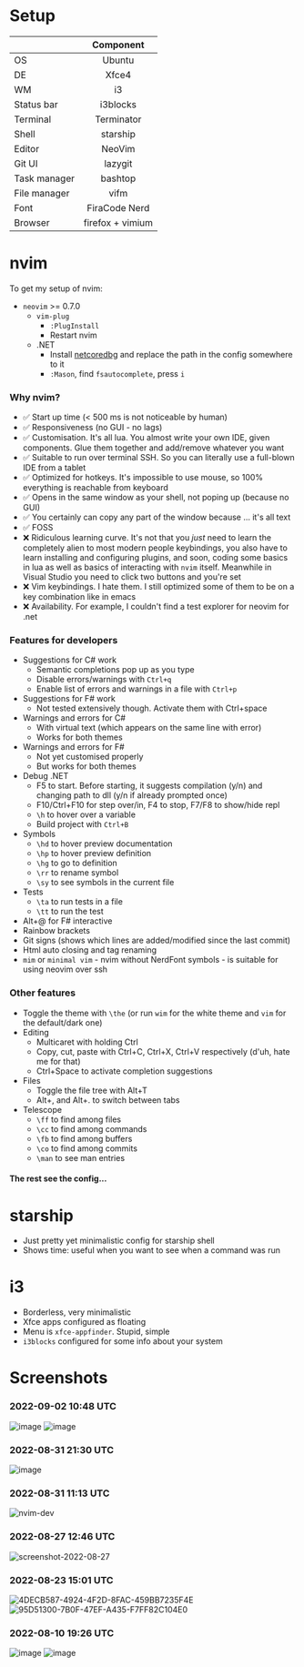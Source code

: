 # Setup

|                  | Component     |
|:-----------------|:-------------:|
| OS               | Ubuntu        |
| DE               | Xfce4         |
| WM               | i3            |
| Status bar       | i3blocks      |
| Terminal         | Terminator    |
| Shell            | starship      |
| Editor           | NeoVim        |
| Git UI           | lazygit       |
| Task manager     | bashtop       |
| File manager     | vifm          |
| Font             | FiraCode Nerd |
| Browser          | firefox + vimium |
# nvim

To get my setup of nvim:

- `neovim` >= 0.7.0
  - `vim-plug`
    - `:PlugInstall`
    - Restart nvim
  - .NET
    - Install [netcoredbg](https://github.com/Samsung/netcoredbg) and replace the path in the config somewhere to it
    - `:Mason`, find `fsautocomplete`, press `i`

### Why nvim?

- :white_check_mark: Start up time (< 500 ms is not noticeable by human)
- :white_check_mark: Responsiveness (no GUI - no lags)
- :white_check_mark: Customisation. It's all lua. You almost write your own IDE, given components. Glue them together and add/remove whatever you want
- :white_check_mark: Suitable to run over terminal SSH. So you can literally use a full-blown IDE from a tablet
- :white_check_mark: Optimized for hotkeys. It's impossible to use mouse, so 100% everything is reachable from keyboard
- :white_check_mark: Opens in the same window as your shell, not poping up (because no GUI)
- :white_check_mark: You certainly can copy any part of the window because ... it's all text
- :white_check_mark: FOSS
- :x: Ridiculous learning curve. It's not that you *just* need to learn the completely alien to most modern people keybindings, you also have to learn installing and configuring plugins, and soon, coding some basics in lua as well as basics of interacting with `nvim` itself. Meanwhile in Visual Studio you need to click two buttons and you're set
- :x: Vim keybindings. I hate them. I still optimized some of them to be on a key combination like in emacs
- :x: Availability. For example, I couldn't find a test explorer for neovim for .net

### Features for developers

- Suggestions for C# work
  - Semantic completions pop up as you type
  - Disable errors/warnings with `Ctrl+q`
  - Enable list of errors and warnings in a file with `Ctrl+p`
- Suggestions for F# work
  - Not tested extensively though. Activate them with Ctrl+space
- Warnings and errors for C#
  - With virtual text (which appears on the same line with error)
  - Works for both themes
- Warnings and errors for F#
  - Not yet customised properly
  - But works for both themes
- Debug .NET
  - F5 to start. Before starting, it suggests compilation (y/n) and changing path to dll (y/n if already prompted once)
  - F10/Ctrl+F10 for step over/in, F4 to stop, F7/F8 to show/hide repl
  - `\h` to hover over a variable
  - Build project with `Ctrl+B`
- Symbols
  - `\hd` to hover preview documentation
  - `\hp` to hover preview definition
  - `\hg` to go to definition
  - `\rr` to rename symbol
  - `\sy` to see symbols in the current file
- Tests
  - `\ta` to run tests in a file
  - `\tt` to run the test  
- Alt+@ for F# interactive
- Rainbow brackets
- Git signs (shows which lines are added/modified since the last commit)
- Html auto closing and tag renaming
- `mim` or `minimal vim` - nvim without NerdFont symbols - is suitable for using neovim over ssh

### Other features

- Toggle the theme with `\the` (or run `wim` for the white theme and `vim` for the default/dark one)
- Editing
  - Multicaret with holding Ctrl
  - Copy, cut, paste with Ctrl+C, Ctrl+X, Ctrl+V respectively (d'uh, hate me for that)
  - Ctrl+Space to activate completion suggestions
- Files
  - Toggle the file tree with Alt+T
  - Alt+, and Alt+. to switch between tabs
- Telescope
  - `\ff` to find among files
  - `\cc` to find among commands
  - `\fb` to find among buffers
  - `\co` to find among commits
  - `\man` to see man entries

#### The rest see the config...

# starship

- Just pretty yet minimalistic config for starship shell
- Shows time: useful when you want to see when a command was run

# i3

- Borderless, very minimalistic
- Xfce apps configured as floating
- Menu is `xfce-appfinder`. Stupid, simple
- `i3blocks` configured for some info about your system

# Screenshots

### 2022-09-02 10:48 UTC

![image](https://user-images.githubusercontent.com/31178401/188125083-3f136231-8550-4ecc-b388-288bb83f52de.png)
![image](https://user-images.githubusercontent.com/31178401/188123905-c571f56c-9bb7-4e46-a868-6089777b1954.png)

### 2022-08-31 21:30 UTC

![image](https://user-images.githubusercontent.com/31178401/187789412-2be41579-e1a2-4696-9de3-a867614df74d.png)

### 2022-08-31 11:13 UTC

![nvim-dev](https://user-images.githubusercontent.com/31178401/187665978-5a37f8e5-0eda-49e1-90ba-949b6632d544.gif)

### 2022-08-27 12:46 UTC

![screenshot-2022-08-27](https://user-images.githubusercontent.com/31178401/187030935-077353e2-4c5a-4fe6-92d1-0c541342464f.png)

### 2022-08-23 15:01 UTC

![4DECB587-4924-4F2D-8FAC-459BB7235F4E](https://user-images.githubusercontent.com/31178401/186192562-2584026f-025e-4e1d-9e97-db8dd4fd73a7.png)
![95D51300-7B0F-47EF-A435-F7FF82C104E0](https://user-images.githubusercontent.com/31178401/186192612-2f1c0c33-7ea6-4c13-aa37-44a07a381466.png)

### 2022-08-10 19:26 UTC

![image](https://user-images.githubusercontent.com/31178401/184002354-84b0e663-4ccf-45b1-962f-a00d91f50006.png)
![image](https://user-images.githubusercontent.com/31178401/184002978-67cca6d5-f304-4d27-b904-66aca846083d.png)
